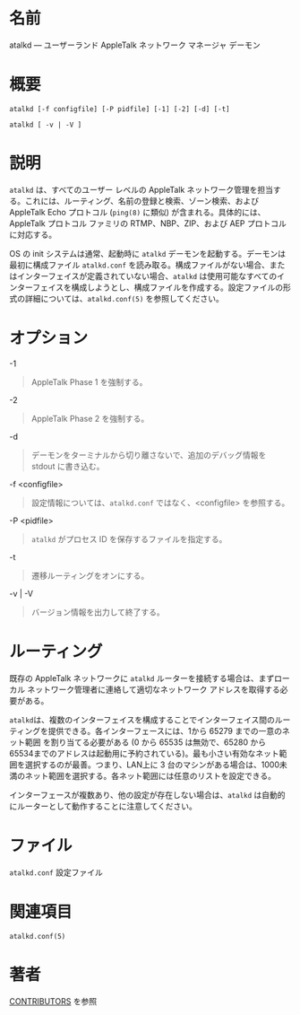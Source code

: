 # 名前

atalkd — ユーザーランド AppleTalk ネットワーク マネージャ デーモン

# 概要

`atalkd [-f configfile] [-P pidfile] [-1] [-2] [-d] [-t]`

`atalkd [ -v | -V ]`

# 説明

`atalkd` は、すべてのユーザー レベルの AppleTalk
ネットワーク管理を担当する。これには、ルーティング、名前の登録と検索、ゾーン検索、および AppleTalk Echo プロトコル (`ping(8)`
に類似)  が含まれる。具体的には、AppleTalk プロトコル ファミリの RTMP、NBP、ZIP、および AEP プロトコルに対応する。

OS の init システムは通常、起動時に `atalkd` デーモンを起動する。デーモンは最初に構成ファイル `atalkd.conf`
を読み取る。構成ファイルがない場合、またはインターフェイスが定義されていない場合、`atalkd`
は使用可能なすべてのインターフェイスを構成しようとし、構成ファイルを作成する。設定ファイルの形式の詳細については、`atalkd.conf(5)`
を参照してください。

# オプション

-1

> AppleTalk Phase 1 を強制する。

-2

> AppleTalk Phase 2 を強制する。

-d

> デーモンをターミナルから切り離さないで、追加のデバッグ情報を stdout
に書き込む。

-f \<configfile\>

> 設定情報については、`atalkd.conf` ではなく、\<configfile\>
を参照する。

-P \<pidfile\>

> `atalkd` がプロセス ID を保存するファイルを指定する。

-t

> 遷移ルーティングをオンにする。

-v | -V

> バージョン情報を出力して終了する。

# ルーティング

既存の AppleTalk ネットワークに `atalkd` ルーターを接続する場合は、まずローカル ネットワーク管理者に連絡して適切なネットワーク
アドレスを取得する必要がある。

`atalkd`は、複数のインターフェイスを構成することでインターフェイス間のルーティングを提供できる。各インターフェースには、1から 65279
までの一意のネット範囲 を割り当てる必要がある (0 から 65535 は無効で、65280 から
65534までのアドレスは起動用に予約されている)。最も小さい有効なネット範囲を選択するのが最善。つまり、LAN上に 3
台のマシンがある場合は、1000未満のネット範囲を選択する。各ネット範囲には任意のリストを設定できる。

インターフェースが複数あり、他の設定が存在しない場合は、`atalkd` は自動的にルーターとして動作することに注意してください。

# ファイル

`atalkd.conf` 設定ファイル

# 関連項目

`atalkd.conf(5)`

# 著者

[CONTRIBUTORS](https://netatalk.io/contributors) を参照
